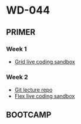 # WD-044

## PRIMER

### Week 1

- [Grid live coding sandbox](https://codesandbox.io/s/grid-live-l55ymd?file=/index.html)

### Week 2

- [Git lecture repo](https://github.com/mariblan/git-lecture)
- [Flex live coding sandbox](https://codesandbox.io/s/flex-live-k4wp6h?file=/index.html:422-551)

## BOOTCAMP
